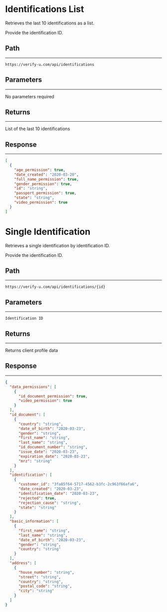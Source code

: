 # Identifications List

Retrieves the last 10 identifications as a list.

Provide the identification ID.

## Path

---

`https://verify-u.com/api/identifications`

## Parameters

---

No parameters required

## Returns

---

List of the last 10 identifications

## Response

---

```json
[
  {
    "age_permission": true,
    "date_created": "2020-03-20",
    "full_name_permission": true,
    "gender_permission": true,
    "id": "string",
    "passport_permission": true,
    "state": "string",
    "video_permission": true
  }
]
```

# Single Identification

Retrieves a single identification by identification ID.

Provide the identification ID.

## Path

---

`https://verify-u.com/api/identifications/{id}`

## Parameters

---

`Identification ID`

## Returns

---

Returns client profile data

## Response

---

```json
{
  "data_permissions": [
    {
      "id_document_permission": true,
      "video_permission": true
    }
  ],
  "id_document": [
    {
      "country": "string",
      "date_of_birth": "2020-03-23",
      "gender": "string",
      "first_name": "string",
      "last_name": "string",
      "id_document_number": "string",
      "issue_date": "2020-03-23",
      "expiration_date": "2020-03-23",
      "mrz": "string"
    }
  ],
  "identification": [
    {
      "customer_id": "3fa85f64-5717-4562-b3fc-2c963f66afa6",
      "date_created": "2020-03-23",
      "identification_date": "2020-03-23",
      "rejected": true,
      "rejection_cause": "string",
      "state": "string"
    }
  ],
  "basic_information": [
    {
      "first_name": "string",
      "last_name": "string",
      "date_of_birth": "2020-03-23",
      "gender": "string",
      "country": "string"
    }
  ],
  "address": [
    {
      "house_number": "string",
      "street": "string",
      "country": "string",
      "postal_code": "string",
      "city": "string"
    }
  ]
}
```
